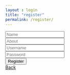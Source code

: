 ```yaml
---
layout : login
title: "register"
permalink: /register/
---
```

<dl>
    <div class="container">
    <div class="row">
        <div class="col-xs-12">
        <img src="../../images/guideme.png" class="logo_login" alt="">            
            <form id="register-form" class="form-signin">
                <input id="name" type="text" class="form-control" placeholder="Name"/>
                <br>
                <input id="about" type="text" class="form-control" placeholder="About"/>
                <br>
                <input id="username" type="text" class="form-control" placeholder="Username"/>
                <br>
                <input id="password" type="password" class="form-control" placeholder="Password"/>
                <br>
                <input id="rgstr_btn" type="submit" name="register" value="Register" class="btn btn-default btn-block btn-custom margin-button_login " onClick="store()"/>
                <br>
                <a class="btn btn-default btn-block btn-custom margin-button_login font" href="javascript:history.back()">Back</a>
            </form>
        </div>
    </div>
</div>
</dl>